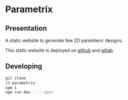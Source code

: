 Parametrix
==========

Presentation
------------

A static website to generate few 2D paramteric designs.

This static website is deployed on [github](https://charlyoleg.github.io/parametrix) and [gitlab](https://gitlab.com).


Developing
----------

```bash
git clone
cd parametrix
npm i
npm run dev -- --open
```


